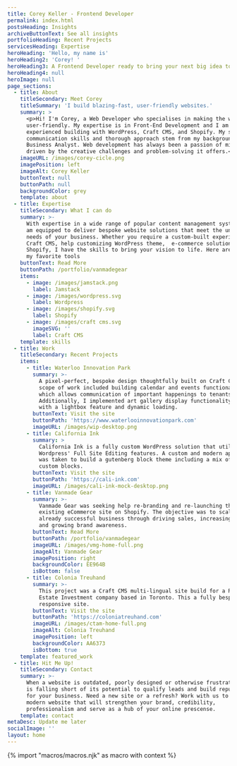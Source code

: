 ```yaml
---
title: Corey Keller - Frontend Developer
permalink: index.html
postsHeading: Insights
archiveButtonText: See all insights
portfolioHeading: Recent Projects
servicesHeading: Expertise
heroHeading: 'Hello, my name is'
heroHeading2: 'Corey! '
heroHeading3: A Frontend Developer ready to bring your next big idea to life.
heroHeading4: null
heroImage: null
page_sections:
  - title: About
    titleSecondary: Meet Corey
    titleSummary: 'I build blazing-fast, user-friendly websites.'
    summary: >
      <p>Hi! I'm Corey, a Web Developer who specialises in making the web
      user-friendly. My expertise is in Front-End Development and I am
      experienced building with WordPress, Craft CMS, and Shopify. My strong
      communication skills and thorough approach stem from my background as a
      Business Analyst. Web development has always been a passion of mine,
      driven by the creative challenges and problem-solving it offers.</p>
    imageURL: /images/corey-cicle.png
    imagePosition: left
    imageAlt: Corey Keller
    buttonText: null
    buttonPath: null
    backgroundColor: grey
    template: about
  - title: Expertise
    titleSecondary: What I can do
    summary: >-
      With expertise in a wide range of popular content management systems,  I
      am equipped to deliver bespoke website solutions that meet the unique
      needs of your business. Whether you require a custom-built experience with
      Craft CMS, help customizing WordPress theme,  e-commerce solution on
      Shopify, I have the skills to bring your vision to life. Here are a few on
      my favorite tools
    buttonText: Read More
    buttonPath: /portfolio/vanmadegear
    items:
      - image: /images/jamstack.png
        label: Jamstack
      - image: /images/wordpress.svg
        label: Wordpress
      - image: /images/shopify.svg
        label: Shopify
      - image: /images/craft cms.svg
        imageSVG: ''
        label: Craft CMS
    template: skills
  - title: Work
    titleSecondary: Recent Projects
    items:
      - title: Waterloo Innovation Park
        summary: >-
          A pixel-perfect, bespoke design thoughtfully built on Craft CMS. The
          scope of work included building calendar and events functionality,
          which allows communication of important happenings to tenants.
          Additionally, I implemented art gallery display functionality complete
          with a lightbox feature and dynamic loading.
        buttonText: Visit the site
        buttonPath: 'https://www.waterlooinnovationpark.com'
        imageURL: /images/wip-desktop.png
      - title: California Ink
        summary: >
          California Ink is a fully custom WordPress solution that utilizes
          Wordpress' Full Site Editing features. A custom and modern approach
          was taken to build a gutenberg block theme including a mix of core and
          custom blocks.
        buttonText: Visit the site
        buttonPath: 'https://cali-ink.com'
        imageURL: /images/cali-ink-mock-desktop.png
      - title: Vanmade Gear
        summary: >-
          Vanmade Gear was seeking help re-branding and re-launching their
          existing eCommerce site on Shopify. The objective was to scale an
          already successful business through driving sales, increasing taffic
          and growing brand awareness.
        buttonText: Read More
        buttonPath: /portfolio/vanmadegear
        imageURL: /images/vmg-home-full.png
        imageAlt: Vanmade Gear
        imagePosition: right
        backgroundColor: EE964B
        isBottom: false
      - title: Colonia Treuhand
        summary: >-
          This project was a Craft CMS multi-lingual site build for a Real
          Estate Investment company based in Toronto. This a fully bespoke and
          responsive site.
        buttonText: Visit the site
        buttonPath: 'https://coloniatreuhand.com'
        imageURL: /images/ctam-home-full.png
        imageAlt: Colonia Treuhand
        imagePosition: left
        backgroundColor: AA6373
        isBottom: true
    template: featured_work
  - title: Hit Me Up!
    titleSecondary: Contact
    summary: >-
      When a website is outdated, poorly designed or otherwise frustrating, it
      is falling short of its potential to qualify leads and build reputation
      for your business. Need a new site or a refresh? Work with us to create a
      modern website that will strengthen your brand, credibility,
      professionalism and serve as a hub of your online prescense.
    template: contact
metaDesc: Update me later
socialImage: ''
layout: home
---
```


<!-- do not delete -->

{% import "macros/macros.njk" as macro with context %}

<!-- do not delete -->
